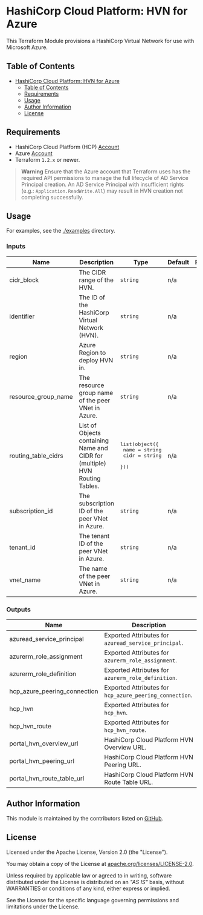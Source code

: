 # HashiCorp Cloud Platform: HVN for Azure

This Terraform Module provisions a HashiCorp Virtual Network for use with Microsoft Azure.

## Table of Contents

- [HashiCorp Cloud Platform: HVN for Azure](#hashicorp-cloud-platform-hvn-for-azure)
  - [Table of Contents](#table-of-contents)
  - [Requirements](#requirements)
  - [Usage](#usage)
  - [Author Information](#author-information)
  - [License](#license)

## Requirements

* HashiCorp Cloud Platform (HCP) [Account](https://portal.cloud.hashicorp.com/sign-in)
* Azure [Account](https://azure.microsoft.com/)
* Terraform `1.2.x` or newer.

> **Warning**
> Ensure that the Azure account that Terraform uses has the required API permissions to manage the full lifecycle of AD Service Principal creation.
> An AD Service Principal with insufficient rights (e.g.: `Application.ReadWrite.All`) may result in HVN creation not completing successfully.

## Usage

For examples, see the [./examples](https://github.com/ksatirli/terraform-hcp-hvn-azure/tree/main/examples/) directory.

<!-- BEGIN_TF_DOCS -->
### Inputs

| Name | Description | Type | Default | Required |
|------|-------------|------|---------|:--------:|
| cidr_block | The CIDR range of the HVN. | `string` | n/a | yes |
| identifier | The ID of the HashiCorp Virtual Network (HVN). | `string` | n/a | yes |
| region | Azure Region to deploy HVN in. | `string` | n/a | yes |
| resource_group_name | The resource group name of the peer VNet in Azure. | `string` | n/a | yes |
| routing_table_cidrs | List of Objects containing Name and CIDR for (multiple) HVN Routing Tables. | <pre>list(object({<br>    name = string<br>    cidr = string<br>  }))</pre> | n/a | yes |
| subscription_id | The subscription ID of the peer VNet in Azure. | `string` | n/a | yes |
| tenant_id | The tenant ID of the peer VNet in Azure. | `string` | n/a | yes |
| vnet_name | The name of the peer VNet in Azure. | `string` | n/a | yes |

### Outputs

| Name | Description |
|------|-------------|
| azuread_service_principal | Exported Attributes for `azuread_service_principal`. |
| azurerm_role_assignment | Exported Attributes for `azurerm_role_assignment`. |
| azurerm_role_definition | Exported Attributes for `azurerm_role_definition`. |
| hcp_azure_peering_connection | Exported Attributes for `hcp_azure_peering_connection`. |
| hcp_hvn | Exported Attributes for `hcp_hvn`. |
| hcp_hvn_route | Exported Attributes for `hcp_hvn_route`. |
| portal_hvn_overview_url | HashiCorp Cloud Platform HVN Overview URL. |
| portal_hvn_peering_url | HashiCorp Cloud Platform HVN Peering URL. |
| portal_hvn_route_table_url | HashiCorp Cloud Platform HVN Route Table URL. |
<!-- END_TF_DOCS -->

## Author Information

This module is maintained by the contributors listed on [GitHub](https://github.com/ksatirli/terraform-hcp-hvn-azure/graphs/contributors).

## License

Licensed under the Apache License, Version 2.0 (the "License").

You may obtain a copy of the License at [apache.org/licenses/LICENSE-2.0](http://www.apache.org/licenses/LICENSE-2.0).

Unless required by applicable law or agreed to in writing, software distributed under the License is distributed on an _"AS IS"_ basis, without WARRANTIES or conditions of any kind, either express or implied.

See the License for the specific language governing permissions and limitations under the License.
